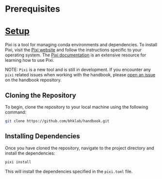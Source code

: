 # Prerequisites

# [Setup](#setup)

Pixi is a tool for managing conda environments and dependencies.
To install Pixi, visit the [Pixi website](https://pixi.sh/latest/) and follow the
instructions specific to your operating system.
The [Pixi documentation](https://pixi.sh/latest/) is an extensive resource for
learning how to use Pixi.

NOTE: `Pixi` is a new tool and is still in development.
If you encounter any `pixi` related issues when working with the handbook,
please [open an issue](https://github.com/bhklab/handbook/issues/new) on the
handbook repository.

## Cloning the Repository

To begin, clone the repository to your local machine using the following command:

```bash
git clone https://github.com/bhklab/handbook.git
```

## Installing Dependencies

Once you have cloned the repository, navigate to the project directory and
install the dependencies:

```bash
pixi install
```

This will install the dependencies specified in the `pixi.toml` file.
